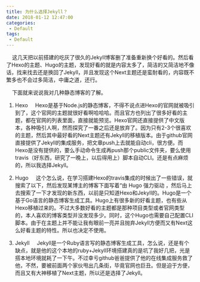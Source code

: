 ```yaml
---
title: 为什么选择Jekyll？
date: 2018-01-12 12:47:00
categories: 
 - Default
tags:
 - Default
---
```


&nbsp;&nbsp;&nbsp;&nbsp;这几天把以前搭建的吃灰了很久的Jekyll博客删了准备重新换个好看的。然后看了Hexo的主题、Hugo的主题，发现好看的就是内容太多了，简洁的又简洁地不像话，找来找去还是换回了Jekyll，并且发现这个Next主题还是蛮耐看的，内容既不繁多也不会过多简洁，中庸之道，还行。
<!-- more -->
&nbsp;&nbsp;&nbsp;&nbsp;下面就来说说我对几种静态博客的了解。
1. Hexo
&nbsp;&nbsp;&nbsp;&nbsp;Hexo是基于Node.js的静态博客，不得不说点进Hexo的官网就被吸引到了，这个官网的主题就很好看啊哈哈哈。而且官方也列出了很多好看的主题，都在官网的列表里面，直接就能预览。Hexo官网还直接提供了中文版本，各种吸引人啊，然而探究了一番之后还是放弃了。因为只有2-3个很喜欢的主题，然后其中最好看的Next主题还有Jekyll的移植版本。由于github官网直接提供了Jekyll的集成服务，把文章push上去就能自动cli，很方便。而Hexo是没有提供的，要么手动命令生成再push那个public文件夹，要么使用travis（好东西，研究了一晚上，以后得用上）脚本自动CLI。还是有点麻烦的，所以我选择Jekyll。

2. Hugo
&nbsp;&nbsp;&nbsp;&nbsp;这个怎么说，在学习搭建Hexo的travis集成的时候出了一些错误，就搜索了以下，然后发现某博主的博客下面写着“由 Hugo 强力驱动 ，然后马上去搜索了一下才发现的新东西，以前是只知道Hexo和Jekyll的。Hugo是一个基于Go语言的静态博客生成工具。Hugo上有很多新的好看主题，也有些从Hexo移植过来的。不过大多数好看的主题都是那种项目类型或者官网类型的，本人喜欢的博客类型并没发现多少。同时，这个Hugo也需要自己配置CLI脚本。由于在主题上并不能让我有眼前一亮并且抛弃Jekyll方便而又有Next这么好看主题的特性。所以也决定不使用。

3. Jekyll
&nbsp;&nbsp;&nbsp;&nbsp;Jekyll是一个Ruby语言写的静态博客生成工具，怎么说，还是有个缺点，就是他的这个本地的ruby+Jekyll环境搭建真的是坑了我好几把，光是搭本地环境就耗了一下午。不过幸亏github爸爸提供了他的在线集成服务救了他，不然，要被前面两个家伙甩出几条街，毕竟官网也巨丑。但是迫于方便，而且又有大神移植了Next主题，所以还是选择了Jekyll。